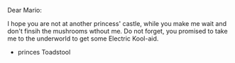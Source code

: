 Dear Mario:

I hope you are not at another princess' castle, while you make me wait
and don't finsih the mushrooms wthout me. Do not forget, you promised 
to take me to the underworld to get some Electric Kool-aid.

- princes Toadstool